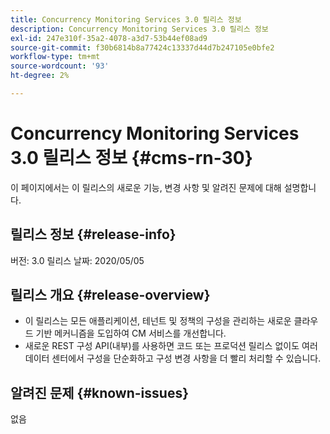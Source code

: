 ```yaml
---
title: Concurrency Monitoring Services 3.0 릴리스 정보
description: Concurrency Monitoring Services 3.0 릴리스 정보
exl-id: 247e310f-35a2-4078-a3d7-53b44ef08ad9
source-git-commit: f30b6814b8a77424c13337d44d7b247105e0bfe2
workflow-type: tm+mt
source-wordcount: '93'
ht-degree: 2%

---
```


# Concurrency Monitoring Services 3.0 릴리스 정보 {#cms-rn-30}

이 페이지에서는 이 릴리스의 새로운 기능, 변경 사항 및 알려진 문제에 대해 설명합니다.

## 릴리스 정보 {#release-info}

버전: 3.0
릴리스 날짜: 2020/05/05

## 릴리스 개요 {#release-overview}

* 이 릴리스는 모든 애플리케이션, 테넌트 및 정책의 구성을 관리하는 새로운 클라우드 기반 메커니즘을 도입하여 CM 서비스를 개선합니다.
* 새로운 REST 구성 API(내부)를 사용하면 코드 또는 프로덕션 릴리스 없이도 여러 데이터 센터에서 구성을 단순화하고 구성 변경 사항을 더 빨리 처리할 수 있습니다.


## 알려진 문제 {#known-issues}

없음
